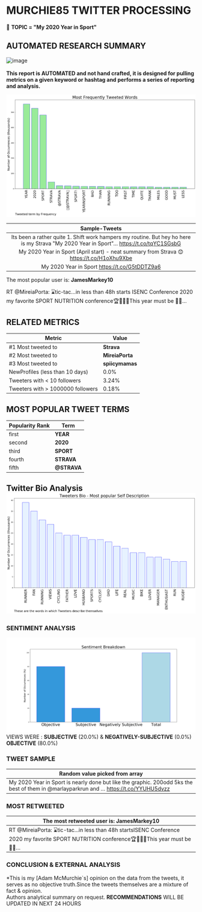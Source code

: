 # MURCHIE85 TWITTER PROCESSING 
&#x1F34E; **TOPIC = "My 2020 Year in Sport"**

## AUTOMATED RESEARCH SUMMARY

![image](https://marketingplatform.google.com/about/static/images/gmp/analytics-smb-benefit.jpg)
<br></br>
<b> This report is AUTOMATED and not hand crafted, it is designed for pulling metrics on a given keyword or hashtag and performs a series of reporting and analysis.</b>



![image](TWEETS.png)



|                **Sample-Tweets**        |
| :-------------: |
| Its been a rather quite 1. Shift work hampers my routine. But hey ho here is my Strava "My 2020 Year in Sport"… https://t.co/tqYC1SGsbG |
| My 2020 Year in Sport (April start) - neat summary from Strava 😊 https://t.co/H1oXhu9Xbe |
| My 2020 Year in Sport https://t.co/G5tDDTZ9a6 |

The most popular user is: **JamesMarkey10**
<div class="alert alert-block alert-danger"> RT @MireiaPorta: ⌛️tic-tac...in less than 48h starts
ISENC Conference 2020 my favorite SPORT NUTRITION conference🏆🍒🏃🏽This year must be 👩‍💻…</div>

## RELATED METRICS<br>
| Metric | Value |
| ------------- | ------------- |
| #1 Most tweeted to  | **Strava** |
| #2 Most tweeted to  | **MireiaPorta** |
| #3 Most tweeted to  | **spiicymamas** |
| NewProfiles (less than 10 days) | 0.0%  |
| Tweeters with < 10 followers  | 3.24%|
| Tweeters with > 1000000 followers  | 0.18%  |



## MOST POPULAR TWEET TERMS 


| Popularity Rank  | Term |
| ------------- | ------------- |
| first  | **YEAR**  |
| second  | **2020**  |
| third  | **SPORT** |
| fourth  | **STRAVA**  |
| fifth  | **@STRAVA**  |


## Twitter Bio Analysis![image](BIO.png)
### SENTIMENT ANALYSIS
![image](sentiment.png)
VIEWS WERE : **SUBJECTIVE**  (20.0%) & **NEGATIVELY-SUBJECTIVE** (0.0%) **OBJECTIVE** (80.0%)

### TWEET SAMPLE 
| Random value picked from array |
| ------------- |
|My 2020 Year in Sport is nearly done but like the graphic. 200odd 5ks the best of them in ⁦@marlayparkrun⁩ and ⁦… https://t.co/YYUHU5dvzz |

### MOST RETWEETED 

| The most retweeted user is: **JamesMarkey10**  |
| ------------- |
| RT @MireiaPorta: ⌛️tic-tac...in less than 48h startsISENC Conference 2020 my favorite SPORT NUTRITION conference🏆🍒🏃🏽This year must be 👩‍💻… |

### CONCLUSION & EXTERNAL ANALYSIS

*This is my [Adam McMurchie`s] opinion on the data from the tweets, it serves as no objective truth.Since the tweets themselves are a mixture of fact & opinion.<br>
Authors analytical summary on request.
**RECOMMENDATIONS** WILL BE UPDATED IN NEXT  24 HOURS <br>